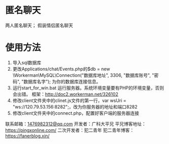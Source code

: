 # 匿名聊天
两人匿名聊天；
假装情侣匿名聊天

# 使用方法
1. 导入sql数据库  
2. 更改Applications/chat/Events.php的$db = new \Workerman\MySQL\Connection("数据库地址", 3306, "数据库账号", "密码", "数据库名字"); 为你的数据库连接信息。  
3. 运行start_for_win.bat 运行服务器。系统环境变量要有PHP的环境变量，否则会出错。 框架：http://doc2.workerman.net/326102
4. 修改client文件夹中的clinet.js文件的第一行，var wsUri = "ws://120.79.53.156:8282";，改为你服务器的地址和端口8282
5. 修改client文件夹中的connect.php，配置好客户端的服务器连接

联系邮箱：1476982312@qq.com
开发者：广科大平兄
平兄博客地址：https://pingxonline.com/
二次开发者：犯二青年
犯二青年博客：https://fanerblog.xin/

